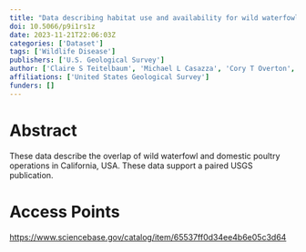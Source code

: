 ```yaml
---
title: "Data describing habitat use and availability for wild waterfowl in California, USA"
doi: 10.5066/p9i1rs1z
date: 2023-11-21T22:06:03Z
categories: ['Dataset']
tags: ['Wildlife Disease']
publishers: ['U.S. Geological Survey']
author: ['Claire S Teitelbaum', 'Michael L Casazza', 'Cory T Overton', 'Jeffery D Sullivan', 'Elliott L Matchett', 'Fiona P Mcduie', 'Austen A Lorenz', 'Josh T Ackerman', 'Susan E De La Cruz', 'Diann J Prosser']
affiliations: ['United States Geological Survey']
funders: []
---
```


# Abstract
These data describe the overlap of wild waterfowl and domestic poultry operations in California, USA. These data support a paired USGS publication.

# Access Points
https://www.sciencebase.gov/catalog/item/65537ff0d34ee4b6e05c3d64